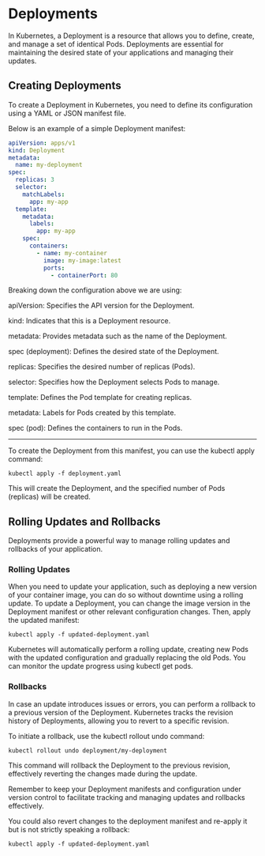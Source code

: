 # Deployments

In Kubernetes, a Deployment is a resource that allows you to define, create, and manage a set of identical Pods. Deployments are essential for maintaining the desired state of your applications and managing their updates.

## Creating Deployments

To create a Deployment in Kubernetes, you need to define its configuration using a YAML or JSON manifest file. 

Below is an example of a simple Deployment manifest:

```yaml
apiVersion: apps/v1
kind: Deployment
metadata:
  name: my-deployment
spec:
  replicas: 3
  selector:
    matchLabels:
      app: my-app
  template:
    metadata:
      labels:
        app: my-app
    spec:
      containers:
        - name: my-container
          image: my-image:latest
          ports:
            - containerPort: 80
```
Breaking down the configuration above we are using:

apiVersion: Specifies the API version for the Deployment.

kind: Indicates that this is a Deployment resource.

metadata: Provides metadata such as the name of the Deployment.

spec (deployment): Defines the desired state of the Deployment.

replicas: Specifies the desired number of replicas (Pods).

selector: Specifies how the Deployment selects Pods to manage.

template: Defines the Pod template for creating replicas.

metadata: Labels for Pods created by this template.

spec (pod): Defines the containers to run in the Pods.

---

To create the Deployment from this manifest, you can use the kubectl apply command:

`kubectl apply -f deployment.yaml`

This will create the Deployment, and the specified number of Pods (replicas) will be created.

## Rolling Updates and Rollbacks
Deployments provide a powerful way to manage rolling updates and rollbacks of your application.

### Rolling Updates
When you need to update your application, such as deploying a new version of your container image, you can do so without downtime using a rolling update. To update a Deployment, you can change the image version in the Deployment manifest or other relevant configuration changes. Then, apply the updated manifest:

`kubectl apply -f updated-deployment.yaml`

Kubernetes will automatically perform a rolling update, creating new Pods with the updated configuration and gradually replacing the old Pods. You can monitor the update progress using kubectl get pods.

### Rollbacks


In case an update introduces issues or errors, you can perform a rollback to a previous version of the Deployment. Kubernetes tracks the revision history of Deployments, allowing you to revert to a specific revision.

To initiate a rollback, use the kubectl rollout undo command:

`kubectl rollout undo deployment/my-deployment`

This command will rollback the Deployment to the previous revision, effectively reverting the changes made during the update.

Remember to keep your Deployment manifests and configuration under version control to facilitate tracking and managing updates and rollbacks effectively.


You could also revert changes to the deployment manifest and re-apply it but is not strictly speaking a rollback:

`kubectl apply -f updated-deployment.yaml`
